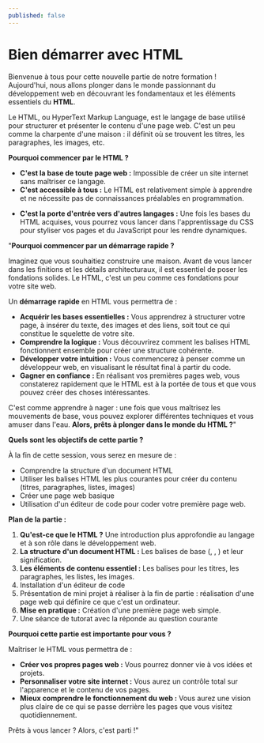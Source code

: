 ```yaml
---
published: false
---
```


# Bien démarrer avec HTML

Bienvenue à tous pour cette nouvelle partie de notre formation ! Aujourd'hui, nous allons plonger dans le monde passionnant du développement web en découvrant les fondamentaux et les éléments essentiels du **HTML**.

Le HTML, ou HyperText Markup Language, est le langage de base utilisé pour structurer et présenter le contenu d'une page web. C'est un peu comme la charpente d'une maison : il définit où se trouvent les titres, les paragraphes, les images, etc. 


**Pourquoi commencer par le HTML ?**

* **C'est la base de toute page web :** Impossible de créer un site internet sans maîtriser ce langage.
* **C'est accessible à tous :** Le HTML est relativement simple à apprendre et ne nécessite pas de connaissances préalables en programmation.
<!-- Quel est son impact sur leur travail ou leurs projets ? -->
* **C'est la porte d'entrée vers d'autres langages :** Une fois les bases du HTML acquises, vous pourrez vous lancer dans l'apprentissage du CSS pour styliser vos pages et du JavaScript pour les rendre dynamiques.


"**Pourquoi commencer par un démarrage rapide ?**

Imaginez que vous souhaitiez construire une maison. Avant de vous lancer dans les finitions et les détails architecturaux, il est essentiel de poser les fondations solides. Le HTML, c'est un peu comme ces fondations pour votre site web. 

Un **démarrage rapide** en HTML vous permettra de :

* **Acquérir les bases essentielles :** Vous apprendrez à structurer votre page, à insérer du texte, des images et des liens, soit tout ce qui constitue le squelette de votre site.
* **Comprendre la logique :** Vous découvrirez comment les balises HTML fonctionnent ensemble pour créer une structure cohérente.
* **Développer votre intuition :** Vous commencerez à penser comme un développeur web, en visualisant le résultat final à partir du code.
* **Gagner en confiance :** En réalisant vos premières pages web, vous constaterez rapidement que le HTML est à la portée de tous et que vous pouvez créer des choses intéressantes.

C'est comme apprendre à nager : une fois que vous maîtrisez les mouvements de base, vous pouvez explorer différentes techniques et vous amuser dans l'eau. **Alors, prêts à plonger dans le monde du HTML ?**"


**Quels sont les objectifs de cette partie ?**

À la fin de cette session, vous serez en mesure de :

* Comprendre la structure d'un document HTML
* Utiliser les balises HTML les plus courantes pour créer du contenu (titres, paragraphes, listes, images)
* Créer une page web basique
* Utilisation d'un éditeur de code pour coder votre première page web.


**Plan de la partie :**

1. **Qu'est-ce que le HTML ?** Une introduction plus approfondie au langage et à son rôle dans le développement web.
2. **La structure d'un document HTML :** Les balises de base (<html>, <head>, <body>) et leur signification.
3. **Les éléments de contenu essentiel :** Les balises pour les titres, les paragraphes, les listes, les images.
4. Installation d'un éditeur de code
5. Présentation de mini projet à réaliser à la fin de partie : réalisation d'une page web qui définire ce que c'est un ordinateur.
6. **Mise en pratique :** Création d'une première page web simple.
7. Une séance de tutorat avec la réponde au question courante


**Pourquoi cette partie est importante pour vous ?**

Maîtriser le HTML vous permettra de :

* **Créer vos propres pages web :** Vous pourrez donner vie à vos idées et projets.
* **Personnaliser votre site internet :** Vous aurez un contrôle total sur l'apparence et le contenu de vos pages.
* **Mieux comprendre le fonctionnement du web :** Vous aurez une vision plus claire de ce qui se passe derrière les pages que vous visitez quotidiennement.

Prêts à vous lancer ? Alors, c'est parti !"



